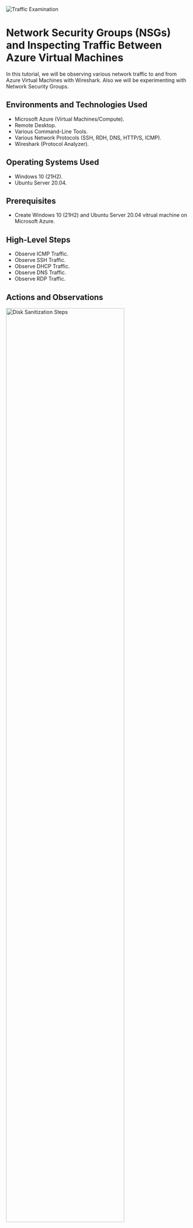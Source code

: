 
<img src="https://i.imgur.com/Ua7udoS.png" alt="Traffic Examination"/>
</p>

<h1>Network Security Groups (NSGs) and Inspecting Traffic Between Azure Virtual Machines</h1>
In this tutorial, we will be observing various network traffic to and from Azure Virtual Machines with Wireshark. Also we will be experimenting with Network Security Groups. <br />


<h2>Environments and Technologies Used</h2>

- Microsoft Azure (Virtual Machines/Compute).
- Remote Desktop.
- Various Command-Line Tools.
- Various Network Protocols (SSH, RDH, DNS, HTTP/S, ICMP).
- Wireshark (Protocol Analyzer).

<h2>Operating Systems Used </h2>

- Windows 10 (21H2).
- Ubuntu Server 20.04.

<h2>Prerequisites </h2>

- Create Windows 10 (21H2) and Ubuntu Server 20.04 vitrual machine on Microsoft Azure.

<h2>High-Level Steps</h2>

- Observe ICMP Traffic.
- Observe SSH Traffic.
- Observe DHCP Traffic.
- Observe DNS Traffic.
- Observe RDP Traffic.

<h2>Actions and Observations</h2>

<p>
<img src="https://i.imgur.com/jE4avGc.jpg" height="80%" width="80%" alt="Disk Sanitization Steps"/>
</p>
<p>
<h3>Observe ICMP Traffic</h3>

- Use Remote Desktop to connect to your Windows 10 Virtual Machine.
- Within your Windows 10 Virtual Machine, Install Wireshark.
- Open Wireshark and filter for ICMP traffic only.
- Retrieve the private IP address of the Ubuntu VM and attempt to ping it from within the Windows 10 VM.
   - Observe ping requests and replies within WireShark.
- From The Windows 10 VM, open command line or PowerShell and attempt to ping a public website (such as www.google.com) and observe the traffic in WireShark.
- Initiate a perpetual/non-stop ping from your Windows 10 VM to your Ubuntu VM.
   - Open the Network Security Group your Ubuntu VM is using and disable incoming (inbound) ICMP traffic.
   - Back in the Windows 10 VM, observe the ICMP traffic in WireShark and the command line Ping activity.
   - Re-enable ICMP traffic for the Network Security Group your Ubuntu VM is using.
   - Back in the Windows 10 VM, observe the ICMP traffic in WireShark and the command line Ping activity (should start working).
   - Stop the ping activity.

</p>
<br />

<p>
<img src="https://i.imgur.com/J0YnD3J.jpg" height="80%" width="80%" alt="Disk Sanitization Steps"/>
</p>
<p>
<h3>Observe SSH Traffic</h3>

- Back in Wireshark, filter for SSH traffic only.
- From your Windows 10 VM, “SSH into” your Ubuntu Virtual Machine (via its private IP address).
   - Type commands (username, pwd, etc) into the linux SSH connection and observe SSH traffic spam in WireShark.
   - Exit the SSH connection by typing ‘exit’ and pressing [Enter].

</p>
<br />

<p>
<img src="https://i.imgur.com/nCCPjVw.jpg" height="80%" width="80%" alt="Disk Sanitization Steps"/>
</p>
<p>
<h3>Observe DHCP Traffic</h3>

- Back in Wireshark, filter for DHCP traffic only.
- From your Windows 10 VM, attempt to issue your VM a new IP address from the command line (ipconfig /renew).
   - Observe the DHCP traffic appearing in WireShark.

</p>
<br />

<p>
<img src="https://i.imgur.com/bB8jYer.jpg" height="80%" width="80%" alt="Disk Sanitization Steps"/>
</p>
<p>
<h3>Observe DNS Traffic</h3>

- Back in Wireshark, filter for DNS traffic only.
- From your Windows 10 VM within a command line, use nslookup to see what google.com and disney.com’s IP addresses are.
   - Observe the DNS traffic being show in WireShark.

